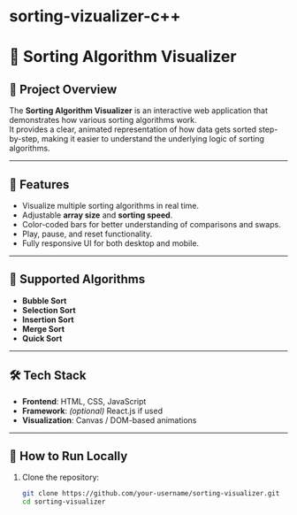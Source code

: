 # sorting-vizualizer-c++
# 🔢 Sorting Algorithm Visualizer

## 📌 Project Overview
The **Sorting Algorithm Visualizer** is an interactive web application that demonstrates how various sorting algorithms work.  
It provides a clear, animated representation of how data gets sorted step-by-step, making it easier to understand the underlying logic of sorting algorithms.

---

## 🎯 Features
- Visualize multiple sorting algorithms in real time.
- Adjustable **array size** and **sorting speed**.
- Color-coded bars for better understanding of comparisons and swaps.
- Play, pause, and reset functionality.
- Fully responsive UI for both desktop and mobile.

---

## 📂 Supported Algorithms
- **Bubble Sort**
- **Selection Sort**
- **Insertion Sort**
- **Merge Sort**
- **Quick Sort**

---

## 🛠️ Tech Stack
- **Frontend**: HTML, CSS, JavaScript
- **Framework**: *(optional)* React.js if used
- **Visualization**: Canvas / DOM-based animations

---

## 🚀 How to Run Locally
1. Clone the repository:
   ```bash
   git clone https://github.com/your-username/sorting-visualizer.git
   cd sorting-visualizer
